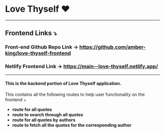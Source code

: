 # Love Thyself ❤️

<hr>

## Frontend Links ⤵️

### Front-end Github Repo Link → https://github.com/amber-king/love-thyself-frontend

### Netlify Frontend Link → https://main--love-thyself.netlify.app/

<hr>

#### This is the backend portion of Love Thyself application.

This contains all the following routes to help user functionality on the frontend ⤵
<br>
<b>

- route for all quotes <br>
- route to search through all quotes <br>
- route for all quotes by authors<br>
- route to fetch all the quotes for the corresponding author

</b>
